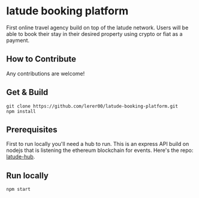 # latude booking platform

First online travel agency build on top of the latude network. Users will be able to book their stay in their desired property using crypto or fiat as a payment. 

## How to Contribute

Any contributions are welcome!

## Get & Build

```
git clone https://github.com/lerer00/latude-booking-platform.git
npm install
```

## Prerequisites

First to run locally you'll need a hub to run. This is an express API build on nodejs that is listening the ethereum blockchain for events. Here's the repo: [latude-hub](https://github.com/lerer00/latude-hub).

## Run locally

```
npm start
```
